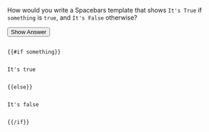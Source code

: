 How would you write a Spacebars template that shows `It's True` if `something` is `true`, and `It's False` otherwise?

<button onclick="$('.hshow').show()">Show Answer</button>

<div class="hshow">
<code>
{{#if something}}
  <p>It's true</p>
{{else}}
  <p>It's false</p>
{{/if}}
</code>
</div>